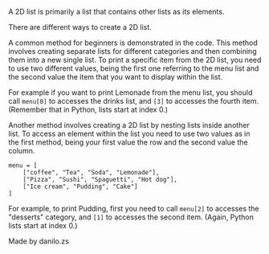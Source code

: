A 2D list is primarily a list that contains other lists as its elements.

There are different ways to create a 2D list.

A common method for beginners is demonstrated in the code. This method involves creating separate lists for different categories and then combining them into a new single list. To print a specific item from the 2D list, you need to use two different values, being the first one referring to the menu list and the second value the item that you want to display within the list.

For example if you want to print Lemonade from the menu list, you should call `menu[0]` to accesses the drinks list, and `[3]` to accesses the fourth item. (Remember that in Python, lists start at index 0.)

Another method involves creating a 2D list by nesting lists inside another list. To access an element within the list you need to use two values as in the first method, being your first value the row and the second value the column.

```
menu = [
    ["coffee", "Tea", "Soda", "Lemonade"],
    ["Pizza", "Sushi", "Spaguetti", "Hot dog"],
    ["Ice cream", "Pudding", "Cake"]
]
```

For example, to print Pudding, first you need to call `menu[2]` to accesses the "desserts" category, and `[1]` to accesses the second item. (Again, Python lists start at index 0.)

Made by danilo.zs
